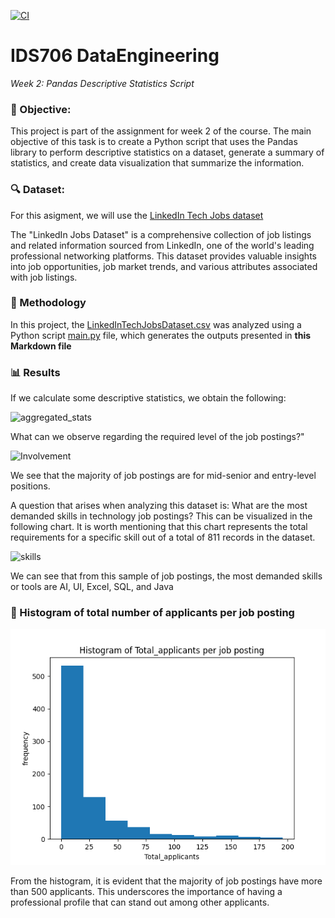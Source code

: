 [![CI](https://github.com/nogibjj/IDS706_DataEngineering_BarbaraFlores_Miniproject2/actions/workflows/cicd.yml/badge.svg)](https://github.com/nogibjj/IDS706_DataEngineering_BarbaraFlores_Miniproject2/actions/workflows/cicd.yml)



# IDS706 DataEngineering

_Week 2: Pandas Descriptive Statistics Script_

### 🎯 Objective: 
This project is part of the assignment for week 2 of the course. The main objective of this task is to create a Python script that uses the Pandas library to perform descriptive statistics on a dataset, generate a summary of statistics, and create data visualization that summarize the information.


### 🔍 Dataset: 
For this asigment, we will use the [LinkedIn Tech Jobs dataset](https://www.kaggle.com/datasets/joebeachcapital/linkedin-jobs?resource=download&select=final_data.csv) 

The "LinkedIn Jobs Dataset" is a comprehensive collection of job listings and related information sourced from LinkedIn, one of the world's leading professional networking platforms. This dataset provides valuable insights into job opportunities, job market trends, and various attributes associated with job listings.

### 🧪 Methodology

In this project, the [LinkedInTechJobsDataset.csv](data/LinkedInTechJobsDataset.csv)  was analyzed using a Python script [main.py](https://github.com/nogibjj/IDS706_DataEngineering_BarbaraFlores_Miniproject2/blob/main/src/script.py) file, which generates the outputs presented in **this Markdown file**

### 📊 Results
If we calculate some descriptive statistics, we obtain the following:

![aggregated_stats](https://raw.githubusercontent.com/nogibjj/IDS706_DataEngineering_BarbaraFlores_Miniproject2/main/aggregated_stats.png)

What can we observe regarding the required level of the job postings?"

![Involvement](https://raw.githubusercontent.com/nogibjj/IDS706_DataEngineering_BarbaraFlores_Miniproject2/main/output/Involvement.png)

We see that the majority of job postings are for mid-senior and entry-level positions.

A question that arises when analyzing this dataset is: What are the most demanded skills in technology job postings? This can be visualized in the following chart. It is worth mentioning that this chart represents the total requirements for a specific skill out of a total of 811 records in the dataset.

![skills](https://raw.githubusercontent.com/nogibjj/IDS706_DataEngineering_BarbaraFlores_Miniproject2/main/output/skills.png)

We can see that from this sample of job postings, the most demanded skills or tools are AI, UI, Excel, SQL, and Java

### 👥 Histogram of total number of applicants per job posting

![Total_applicants](https://github.com/nogibjj/IDS706_DataEngineering_BarbaraFlores_Miniproject2/blob/main/output/Total_applicants.png)

From the histogram, it is evident that the majority of job postings have more than 500 applicants. This underscores the importance of having a professional profile that can stand out among other applicants.
